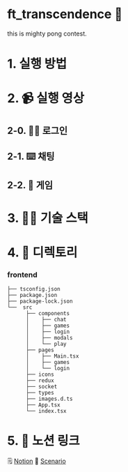 # ft_transcendence 🏓
this is  mighty pong contest.

# 1. 실행 방법
# 2. 📹 실행 영상
## 2-0. 🧑‍💻 로그인
## 2-1. ⌨️ 채팅
## 2-2. 🏓 게임
# 3. 🕵️‍♀️ 기술 스택
# 4. 📁 디렉토리

### frontend

```
├── tsconfig.json
├── package.json
├── package-lock.json
└──  src
      ├── components
      │    ├── chat
      │    ├── games
      │    ├── login
      │    ├── modals
      │    └── play
      ├── pages
      │    ├── Main.tsx
      │    ├── games
      │    └── login
      ├── icons
      ├── redux
      ├── socket
      ├── types
      ├── images.d.ts
      ├── App.tsx
      └── index.tsx 
```

# 5. 📓 노션 링크

🗒️ [Notion](https://www.notion.so/ft_transcendence-39e4dc40bfb1406b90dc92d2d1e4596c)
📜 [Scenario](https://www.icloud.com/numbers/08Ic1cEcI1hVdwJCo_0EntIRA)

